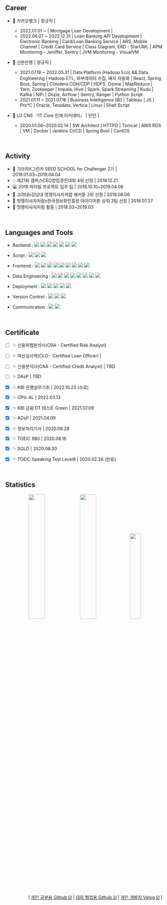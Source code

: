 <br>
   
## Career 
* 🏦 카카오뱅크 | 정규직 |  
  * 2022.01.01 ~ | Mortgage Loan Development | 
  * 2022.06.07 ~ 2022.12.31 | Loan Banking API Development | Electronic Banking | Card/Loan Banking Service | ARS, Mobile Channel | Credit Card Service | Class Diagram, ERD - StarUML | APM Monitoring - Jeniffer, Sentry | JVM Monitoring - VisualVM

* 🏦 신한은행 | 정규직 |  
  * 2021.07.19 ~ 2022.05.31 | Data Platform (Hadoop Eco) && Data Engineering | Hadoop ETL, 외부데이터 수집, 배치 자동화 | React, Spring Boot, Spring | Cloudera CDH/CDP | HDFS, Ozone | MapReduce | Yarn, Zookeeper | Impala, Hive | Spark, Spark Streaming | Kudu | Kafka | NiFi | Oozie, Airflow | Sentry, Ranger | Python Script
  * 2021.01.11 ~ 2021.07.16 | Business Intelligence (BI) | Tableau | JS | Pro*C | Oracle, Teradata, Vertica | Linux | Shell Script 

* 💼 LG CNS 『IT Core 인재 아카데미』 | 인턴 |
  * 2020.01.06~2020.02.14 | SW Architect | HTTPD | Tomcat | AWS RDS | VM | Docker | Jenkins CI/CD | Spring Boot | CentOS

<br>

## Activity
* 🌱 기아차X그린카 SEED SCHOOL for Challenger 2기 | 2019.01.03~2019.04.04
* 💡 제21회 캠퍼스CEO창업경진대회 4위 선정 | 2018.12.21
* 💻 2018 파이빌 프로젝트 입주 팀 | 2018.10.10~2019.04.06
* 🦁 고려대x강남대 멋쟁이사자처럼 해커톤 2위 선정 | 2018.08.06
* 🦁 멋쟁이사자처럼x한국정보화진흥원 아이디어톤 상위 3팀 선정 | 2018.07.27
* 🦁 멋쟁이사자처럼 활동 | 2018.03~2019.03

<br>

## Languages and Tools
- Backend : 
<span><img src="https://img.shields.io/badge/Tomcat-F8DC75?style=flat&logo=ApacheTomcat&logoColor=white"/></span>
<span><img src="https://img.shields.io/badge/Java-6DB33F?style=flat&logo=java&logoColor=white"/></span>
<span><img src="https://img.shields.io/badge/Spring-6DB33F?style=flat&logo=spring&logoColor=white"/></span>
<span><img src="https://img.shields.io/badge/JPA-6DB33F?style=flat&logo=JPA&logoColor=white"/></span>
<span><img src="https://img.shields.io/badge/MyBatis-6DB33F?style=flat&logo=MyBatis&logoColor=white"/></span>
<span><img src="https://img.shields.io/badge/AWS RDS-527FFF?style=flat&logo=AmazonRDS&logoColor=white"/></span>
<span><img src="https://img.shields.io/badge/AWS S3-569A31?style=flat&logo=AmazonS3&logoColor=white"/></span>

- Script :
<span><img src="https://img.shields.io/badge/Linux-FCC624?style=flat&logo=Linux&logoColor=white"/></span>
<span><img src="https://img.shields.io/badge/Bash-4EAA25?style=flat&logo=GNUBash&logoColor=white"/></span>
<span><img src="https://img.shields.io/badge/Python-3776AB?style=flat&logo=Python&logoColor=white"/></span>
- Frontend : 
<span><img src="https://img.shields.io/badge/Nginx-009639?style=flat&logo=Nginx&logoColor=white"/></span>
<span><img src="https://img.shields.io/badge/HTML-e34f26?style=flat&logo=html5&logoColor=white"/></span>
<span><img src="https://img.shields.io/badge/CSS-1572b6?style=flat&logo=css3&logoColor=white"/></span>
<span><img src="https://img.shields.io/badge/JavaScript-dbab09?style=flat&logo=javascript&logoColor=white"/></span>
<span><img src="https://img.shields.io/badge/TypeScript-3178C6?style=flat&logo=typescript&logoColor=white"/></span>
<span><img src="https://img.shields.io/badge/Sass-cc6699?style=flat&logo=sass&logoColor=white"/></span>
<span><img src="https://img.shields.io/badge/React-61dafb?style=flat&logo=react&logoColor=white"/></span>
<span><img src="https://img.shields.io/badge/Redux-764abc?style=flat&logo=redux&logoColor=white"/></span>
<span><img src="https://img.shields.io/badge/Saga-89d96d?style=flat&logo=redux-saga&logoColor=white"/></span>
- Data Engineering :
<span><img src="https://img.shields.io/badge/Scala-DC322F?style=flat&logo=scala&logoColor=white"/></span>
<span><img src="https://img.shields.io/badge/Apache Spark-FA6423?style=flat&logo=ApacheSpark&logoColor=white"/></span>
<span><img src="https://img.shields.io/badge/Apache Hadoop-66CCFF?style=flat&logo=ApacheHadoop&logoColor=white"/></span>
<span><img src="https://img.shields.io/badge/Apache Hive-FDEE21?style=flat&logo=ApacheHive&logoColor=white"/></span>
<span><img src="https://img.shields.io/badge/Cloudera-F96702?style=flat&logo=Cloudera&logoColor=white"/></span>
<span><img src="https://img.shields.io/badge/Cloudera Impala-2496ED?style=flat&logo=ClouderaImpala&logoColor=white"/></span>
<span><img src="https://img.shields.io/badge/Kafka-231F20?style=flat&logo=ApacheKafka&logoColor=white"/></span>
<span><img src="https://img.shields.io/badge/Tableau-E97627?style=flat&logo=Tableau&logoColor=white"/></span>
- Deployment : 
<span><img src="https://img.shields.io/badge/Jenkins-D24939?style=flat&logo=Jenkins&logoColor=white"/></span>
<span><img src="https://img.shields.io/badge/AWS-232f3e?style=flat&logo=amazon-aws&logoColor=white"/></span>
<span><img src="https://img.shields.io/badge/AWS EC2-FF9900?style=flat&logo=AWSEC2&logoColor=white"/></span>
<span><img src="https://img.shields.io/badge/Docker-2496ED?style=flat&logo=docker&logoColor=white"/></span>
<span><img src="https://img.shields.io/badge/Heroku-430098?style=flat&logo=heroku&logoColor=white"/></span>
- Version Control : 
<span><img src="https://img.shields.io/badge/Git-f05032?style=flat&logo=git&logoColor=white"/></span>
<span><img src="https://img.shields.io/badge/GitHub-181717?style=flat&logo=github&logoColor=white"/></span>
<span><img src="https://img.shields.io/badge/GitLab-FC6D26?style=flat&logo=gitlab&logoColor=white"/></span>
- Communication : 
<span><img src="https://img.shields.io/badge/Jira-0052cc?style=flat&logo=jira&logoColor=white"/></span>
<span><img src="https://img.shields.io/badge/Confluence-0052cc?style=flat&logo=confluence&logoColor=white"/></span>

<br>

## Certificate 
* [ ] ✨ 신용위험분석사(CRA - Certified Risk Analyst)
* [ ] ✨ 여신심사역(CLO - Certified Loan Officer) | 
* [ ] ✨ 신용분석사(CAA - Certified Credit Analyst) | TBD
* [ ] ✨ DAsP | TBD
* [X] ✨ KBI 은행실무기초 | 2022.10.23 (수료)
* [X] ✨ OPIc AL | 2022.03.13
* [X] ✨ KBI 금융 DT 테스트 Green | 2021.07.09
* [X] ✨ ADsP | 2021.04.09
* [X] ✨ 정보처리기사 | 2020.08.28
* [X] ✨ TOEIC 980 | 2020.08.16
* [X] ✨ SQLD | 2020.06.30
* [X] ✨ TOEIC Speaking Test Level8 | 2020.02.26 (만료)


<!-- * ✨ DAsP | 2021.07.02 -->

<br>

## Statistics

<div align="center" >
     <img width="32%" src="https://github-readme-stats.vercel.app/api/?username=PoSungKim&count_private=true&theme=highcontrast&showicons=true" \>
     <img width="32%" src="https://github-readme-streak-stats.herokuapp.com/?user=PoSungKim&theme=highcontrast&hide_border=false" \>
     <img width="26.5%" src="https://github-readme-stats.vercel.app/api/top-langs/?username=PoSungKim&count_private=true&show_icons=true&theme=highcontrast&layout=compact" \>
</div>


<br>

<div align="right">
  
  | [개인 공부용 Github ☑️](https://github.com/PoSungKim) | [대외 협업용 Github ☑️](https://github.com/bene-bean) | [개인 개발자 Velog ☑️](https://velog.io/@benebean) |

</div>


<!-- 
**PoSungKim/PoSungKim** is a ✨ _special_ ✨ repository because its `README.md` (this file) appears on your GitHub profile.

Here are some ideas to get you started:

- 🔭 I’m currently working on ...
- 🌱 I’m currently learning ...
- 👯 I’m looking to collaborate on ...
- 🤔 I’m looking for help with ...
- 💬 Ask me about ...
- 📫 How to reach me: ...
- 😄 Pronouns: ...
- ⚡ Fun fact: ...
-->
